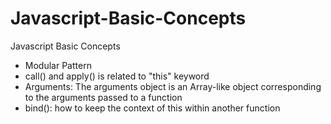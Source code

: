 # Javascript-Basic-Concepts
Javascript Basic Concepts

- Modular Pattern
- call() and apply() is related to "this" keyword
- Arguments: The arguments object is an Array-like object corresponding to the arguments passed to a function
- bind(): how to keep the context of this within another function
